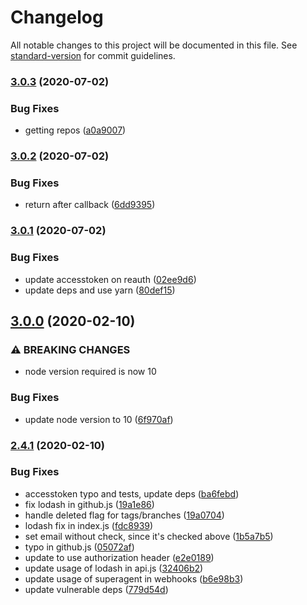 # Changelog

All notable changes to this project will be documented in this file. See [standard-version](https://github.com/conventional-changelog/standard-version) for commit guidelines.

### [3.0.3](https://github.com/Strider-CD/strider-github/compare/v3.0.2...v3.0.3) (2020-07-02)


### Bug Fixes

* getting repos ([a0a9007](https://github.com/Strider-CD/strider-github/commit/a0a9007b9d340ff09aabf9647fa830e0e6a8f083))

### [3.0.2](https://github.com/Strider-CD/strider-github/compare/v3.0.1...v3.0.2) (2020-07-02)


### Bug Fixes

* return after callback ([6dd9395](https://github.com/Strider-CD/strider-github/commit/6dd93959bfd54c29c6f033ca0ed4f70cc473fda6))

### [3.0.1](https://github.com/Strider-CD/strider-github/compare/v3.0.0...v3.0.1) (2020-07-02)


### Bug Fixes

* update accesstoken on reauth ([02ee9d6](https://github.com/Strider-CD/strider-github/commit/02ee9d65804744b9930c18a47ce35cd928725fa0))
* update deps and use yarn ([80def15](https://github.com/Strider-CD/strider-github/commit/80def1508a880290d63a0189b7044c6b7c79024f))

## [3.0.0](https://github.com/Strider-CD/strider-github/compare/v2.4.1...v3.0.0) (2020-02-10)

### ⚠ BREAKING CHANGES

- node version required is now 10

### Bug Fixes

- update node version to 10 ([6f970af](https://github.com/Strider-CD/strider-github/commit/6f970afe7c309f5d63f9cf1ad38eb3220d3e315a))

### [2.4.1](https://github.com/Strider-CD/strider-github/compare/v1.0.0...v2.4.1) (2020-02-10)

### Bug Fixes

- accesstoken typo and tests, update deps ([ba6febd](https://github.com/Strider-CD/strider-github/commit/ba6febd05898b979e0b8869341b36c6b96261b24))
- fix lodash in github.js ([19a1e86](https://github.com/Strider-CD/strider-github/commit/19a1e8646cccfb61c76b852b53c1847f9a145126))
- handle deleted flag for tags/branches ([19a0704](https://github.com/Strider-CD/strider-github/commit/19a07048c716ec97ca1d8f9526543a55e24dd14e))
- lodash fix in index.js ([fdc8939](https://github.com/Strider-CD/strider-github/commit/fdc893910ad959c498a7a0cea47eab096727e55a))
- set email without check, since it's checked above ([1b5a7b5](https://github.com/Strider-CD/strider-github/commit/1b5a7b5fa621df7fb9674faa7daf9cfbd1286230))
- typo in github.js ([05072af](https://github.com/Strider-CD/strider-github/commit/05072af4a12bc87dedae569149dbdb505fb6660f))
- update to use authorization header ([e2e0189](https://github.com/Strider-CD/strider-github/commit/e2e018929004f4a540358d3ebe320dd054183fa5))
- update usage of lodash in api.js ([32406b2](https://github.com/Strider-CD/strider-github/commit/32406b2043422dbb5932f5330083e62092c565ce))
- update usage of superagent in webhooks ([b6e98b3](https://github.com/Strider-CD/strider-github/commit/b6e98b33b9ba5e9e156df370b43ddb22142749d6))
- update vulnerable deps ([779d54d](https://github.com/Strider-CD/strider-github/commit/779d54d4e49ad0656029414fab5101ee2db8a49c))
